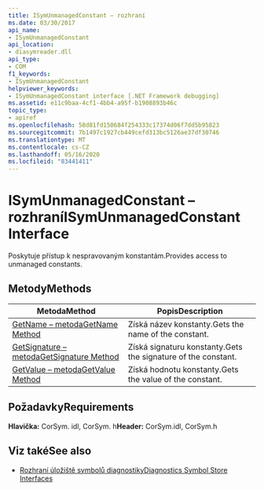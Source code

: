 ```yaml
---
title: ISymUnmanagedConstant – rozhraní
ms.date: 03/30/2017
api_name:
- ISymUnmanagedConstant
api_location:
- diasymreader.dll
api_type:
- COM
f1_keywords:
- ISymUnmanagedConstant
helpviewer_keywords:
- ISymUnmanagedConstant interface [.NET Framework debugging]
ms.assetid: e11c9baa-4cf1-4bb4-a95f-b1908893b46c
topic_type:
- apiref
ms.openlocfilehash: 58d81fd150684f254333c17374d06f7dd5b95823
ms.sourcegitcommit: 7b1497c1927cb449cefd313bc5126ae37df30746
ms.translationtype: MT
ms.contentlocale: cs-CZ
ms.lasthandoff: 05/16/2020
ms.locfileid: "83441411"
---
```

# <a name="isymunmanagedconstant-interface"></a><span data-ttu-id="ae821-102">ISymUnmanagedConstant – rozhraní</span><span class="sxs-lookup"><span data-stu-id="ae821-102">ISymUnmanagedConstant Interface</span></span>
<span data-ttu-id="ae821-103">Poskytuje přístup k nespravovaným konstantám.</span><span class="sxs-lookup"><span data-stu-id="ae821-103">Provides access to unmanaged constants.</span></span>  
  
## <a name="methods"></a><span data-ttu-id="ae821-104">Metody</span><span class="sxs-lookup"><span data-stu-id="ae821-104">Methods</span></span>  
  
|<span data-ttu-id="ae821-105">Metoda</span><span class="sxs-lookup"><span data-stu-id="ae821-105">Method</span></span>|<span data-ttu-id="ae821-106">Popis</span><span class="sxs-lookup"><span data-stu-id="ae821-106">Description</span></span>|  
|------------|-----------------|  
|[<span data-ttu-id="ae821-107">GetName – metoda</span><span class="sxs-lookup"><span data-stu-id="ae821-107">GetName Method</span></span>](isymunmanagedconstant-getname-method.md)|<span data-ttu-id="ae821-108">Získá název konstanty.</span><span class="sxs-lookup"><span data-stu-id="ae821-108">Gets the name of the constant.</span></span>|  
|[<span data-ttu-id="ae821-109">GetSignature – metoda</span><span class="sxs-lookup"><span data-stu-id="ae821-109">GetSignature Method</span></span>](isymunmanagedconstant-getsignature-method.md)|<span data-ttu-id="ae821-110">Získá signaturu konstanty.</span><span class="sxs-lookup"><span data-stu-id="ae821-110">Gets the signature of the constant.</span></span>|  
|[<span data-ttu-id="ae821-111">GetValue – metoda</span><span class="sxs-lookup"><span data-stu-id="ae821-111">GetValue Method</span></span>](isymunmanagedconstant-getvalue-method.md)|<span data-ttu-id="ae821-112">Získá hodnotu konstanty.</span><span class="sxs-lookup"><span data-stu-id="ae821-112">Gets the value of the constant.</span></span>|  
  
## <a name="requirements"></a><span data-ttu-id="ae821-113">Požadavky</span><span class="sxs-lookup"><span data-stu-id="ae821-113">Requirements</span></span>  
 <span data-ttu-id="ae821-114">**Hlavička:** CorSym. idl, CorSym. h</span><span class="sxs-lookup"><span data-stu-id="ae821-114">**Header:** CorSym.idl, CorSym.h</span></span>  
  
## <a name="see-also"></a><span data-ttu-id="ae821-115">Viz také</span><span class="sxs-lookup"><span data-stu-id="ae821-115">See also</span></span>

- [<span data-ttu-id="ae821-116">Rozhraní úložiště symbolů diagnostiky</span><span class="sxs-lookup"><span data-stu-id="ae821-116">Diagnostics Symbol Store Interfaces</span></span>](diagnostics-symbol-store-interfaces.md)
